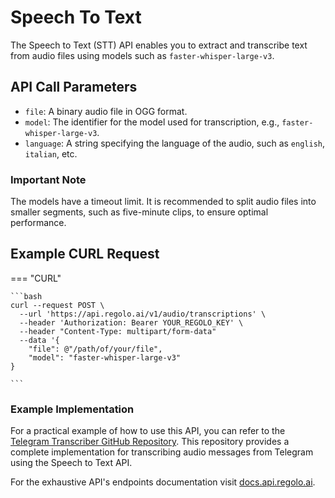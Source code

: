 # Speech To Text

The Speech to Text (STT) API enables you to extract and transcribe text from audio files using models such as `faster-whisper-large-v3`.

## API Call Parameters

- `file`: A binary audio file in OGG format.
- `model`: The identifier for the model used for transcription, e.g., `faster-whisper-large-v3`.
- `language`: A string specifying the language of the audio, such as `english`, `italian`, etc.

### Important Note
The models have a timeout limit. It is recommended to split audio files into smaller segments, such as five-minute clips, to ensure optimal performance.

## Example CURL Request

=== "CURL"

    ```bash
    curl --request POST \
      --url 'https://api.regolo.ai/v1/audio/transcriptions' \
      --header 'Authorization: Bearer YOUR_REGOLO_KEY' \
      --header "Content-Type: multipart/form-data"  
      --data '{
        "file": @"/path/of/your/file",
        "model": "faster-whisper-large-v3"
    }

    ```

### Example Implementation

For a practical example of how to use this API, you can refer to the [Telegram Transcriber GitHub Repository](https://github.com/regolo-ai/TelegramTranscriber/). This repository provides a complete implementation for transcribing audio messages from Telegram using the Speech to Text API.

For the exhaustive API's endpoints documentation visit [docs.api.regolo.ai](https://docs.api.regolo.ai).